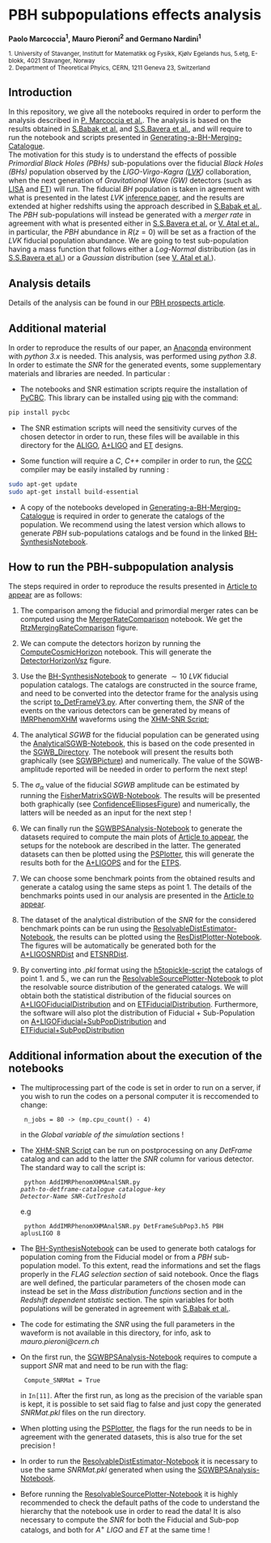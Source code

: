 
# PBH subpopulations effects analysis
**Paolo Marcoccia<sup>1</sup>, Mauro Pieroni<sup>2</sup> and Germano Nardini<sup>1</sup>**

<sub>1. University of Stavanger, Institutt for Matematikk og Fysikk, Kjølv Egelands hus, 5.etg, E-blokk, 4021 Stavanger, Norway </sub>  
<sub>2. Department of Theoretical Phyics, CERN, 1211 Geneva 23, Switzerland</sub>  

## Introduction ##

In this repository, we give all the notebooks required in order to perform the analysis described in [P. Marcoccia et al.](https://inspirehep.net/literature/2724328).
The analysis is based on the results obtained in [S.Babak et al.](https://inspirehep.net/literature/2651157) and [S.S.Bavera et al.](https://arxiv.org/abs/2109.05836), and will require to run the notebook and scripts presented in [Generating-a-BH-Merging-Catalogue](https://github.com/KuZa91/Generating-a-BH-Merging-Catalogue).  
The motivation for this study is to understand the effects of possible _Primordial Black Holes (PBHs)_ sub-populations over the fiducial _Black Holes (BHs)_ population observed by the _LIGO-Virgo-Kagra ([LVK](https://www.ligo.org/))_ collaboration, when the next generation of _Gravitational Wave (GW)_ detectors (such as [LISA](https://www.elisascience.org/) and [ET](https://www.einsteintelescope.nl/en/)) will run.
The fiducial _BH_ population is taken in agreement with what is presented in the latest _LVK_ [inference paper]((https://arxiv.org/abs/2111.03634)), and the results are extended at higher redshifts using the approach described in [S.Babak et al.](https://iopscience.iop.org/article/10.1088/1475-7516/2023/08/034). The _PBH_ sub-populations will instead be generated with a _merger rate_ in agreement with what is presented either in [S.S.Bavera et al.](https://arxiv.org/abs/2109.05836) or [V. Atal et al.](https://arxiv.org/abs/2201.12218), in particular, the _PBH_ abundance in $R(z = 0)$ will be set as a fraction of the _LVK_ fiducial population abundance.
We are going to test sub-population having a mass function that follows either a _Log-Normal_ distribution (as in [S.S.Bavera et al.](https://arxiv.org/abs/2109.05836)) or a _Gaussian_ distribution (see [V. Atal et al.](https://arxiv.org/abs/2201.12218)).

## Analysis details ##

Details of the analysis can be found in our [PBH prospects article](https://inspirehep.net/literature/2724328).

## Additional material ##

In order to reproduce the results of our paper, an [Anaconda](https://www.anaconda.com/distribution/) environment with _python 3.x_ is needed.
This analysis, was performed using _python 3.8_. In order to estimate the _SNR_ for the generated events, some supplementary materials and libraries are needed.
In particular :

- The notebooks and SNR estimation scripts require the installation of [PyCBC](https://pycbc.org/). This library can be installed using [pip](https://pip.pypa.io/en/stable/) with the command:
```sh
pip install pycbc
```
- The SNR estimation scripts will need the sensitivity curves of the chosen detector in order to run, these files will be available in this directory for the [ALIGO](https://github.com/KuZa91/PBH_subpopulations_effects_analysis/blob/main/ALigoSens.txt), [A+LIGO](https://github.com/KuZa91/PBH_subpopulations_effects_analysis/blob/main/AplusDesign.txt) and [ET](https://github.com/KuZa91/PBH_subpopulations_effects_analysis/blob/main/ETSens.txt) designs.

- Some function will require a _C_, _C++_ compiler in order to run, the [GCC](https://gcc.gnu.org/) compiler may be easily installed by running : 

```sh
sudo apt-get update
sudo apt-get install build-essential
```

- A copy of the notebooks developed in [Generating-a-BH-Merging-Catalogue](https://github.com/KuZa91/Generating-a-BH-Merging-Catalogue/tree/master) is required in order to generate the catalogs of the population. We recommend using the latest version which allows to generate _PBH_ sub-populations catalogs and be found in the linked [BH-SynthesisNotebook](https://github.com/KuZa91/Generating-a-BH-Merging-Catalogue/blob/master/BHCatalogV8.0.ipynb).

## How to run the PBH-subpopulation analysis ##

The steps required in order to reproduce the results presented in [Article to appear](https://www.lifewire.com/thmb/YKCp3LuI-r3vTaaQufVOETpI-CM=/1500x0/filters:no_upscale():max_bytes(150000):strip_icc()/google-404-error-0f9029ad5ea14b2db1cddb65d8188f69.png) are as follows:

1. The comparison among the fiducial and primordial merger rates can be computed using the [MergerRateComparison](https://github.com/KuZa91/PBH_subpopulations_effects_analysis/blob/main/MergerRateComparison.ipynb) notebook. We get the [RtzMergingRateComparison](https://github.com/KuZa91/PBH_subpopulations_effects_analysis/blob/main/RtzMergingRateComparison.png) figure.

2. We can compute the detectors horizon by running the [ComputeCosmicHorizon](https://github.com/KuZa91/PBH_subpopulations_effects_analysis/blob/main/ComputeCosmicHorizon.ipynb) notebook. This will generate the [DetectorHorizonVsz](https://github.com/KuZa91/PBH_subpopulations_effects_analysis/blob/main/DetectorHorizonVsz.png) figure. 

3. Use the [BH-SynthesisNotebook](https://github.com/KuZa91/Generating-a-BH-Merging-Catalogue/blob/master/BHCatalogV8.0.ipynb) to generate $\sim 10$ _LVK_ fiducial population catalogs. The catalogs are constructed in the source frame, and need to be converted into the detector frame for the analysis using the script [to_DetFrameV3.py](https://github.com/KuZa91/PBH_subpopulations_effects_analysis/blob/main/to_DetFrameV3.py). After converting them, the _SNR_ of the events on the various detectors can be generated by means of [IMRPhenomXHM](https://arxiv.org/abs/2004.06503) waveforms using the [XHM-SNR Script](https://github.com/KuZa91/PBH_subpopulations_effects_analysis/blob/main/AddIMRPhenomXHMAnalSNR.py);

4. The analytical _SGWB_ for the fiducial population can be generated using the [AnalyticalSGWB-Notebook](https://github.com/KuZa91/PBH_subpopulations_effects_analysis/blob/main/AnalyticSGWB.ipynb), this is based on the code presented in the [SGWB_Directory](https://github.com/KuZa91/Constructing-an-Analytic-SGWB). The notebook will present the results both graphically (see [SGWBPicture](https://github.com/KuZa91/PBH_subpopulations_effects_analysis/blob/main/SGWB%26Sensitivity_curves.png)) and numerically. The value of the SGWB-amplitude reported will be needed in order to perform the next step!

5. The $\sigma_\alpha$ value of the fiducial _SGWB_ amplitude can be estimated by running the [FisherMatrixSGWB-Notebook](https://github.com/KuZa91/PBH_subpopulations_effects_analysis/blob/main/FisherMatrixSGWB.ipynb). The results will be presented both graphically (see [ConfidenceEllipsesFigure](https://github.com/KuZa91/PBH_subpopulations_effects_analysis/blob/main/ConfidenceEllipses.png)) and numerically, the latters will be needed as an input for the next step !

6. We can finally run the [SGWBPSAnalysis-Notebook](https://github.com/KuZa91/PBH_subpopulations_effects_analysis/blob/main/SGWBPSAnalv2.1.ipynb) to generate the datasets required to compute the main plots of [Article to appear](https://www.lifewire.com/thmb/YKCp3LuI-r3vTaaQufVOETpI-CM=/1500x0/filters:no_upscale():max_bytes(150000):strip_icc()/google-404-error-0f9029ad5ea14b2db1cddb65d8188f69.png), the setups for the notebook are described in the latter. The generated datasets can then be plotted using the [PSPlotter](https://github.com/KuZa91/PBH_subpopulations_effects_analysis/blob/main/PSPlotter.ipynb), this will generate the results both for the [A+LIGOPS](https://github.com/KuZa91/PBH_subpopulations_effects_analysis/blob/main/1yrLIGORtSGWBPSLNPDF.png) and for the [ETPS](https://github.com/KuZa91/PBH_subpopulations_effects_analysis/blob/main/1yrETRtSGWBPSLNPDF.png).

7. We can choose some benchmark points from the obtained results and generate a catalog using the same steps as point $1.$  The details of the benchmarks points used in our analysis are presented in the [Article to appear](https://www.lifewire.com/thmb/YKCp3LuI-r3vTaaQufVOETpI-CM=/1500x0/filters:no_upscale():max_bytes(150000):strip_icc()/google-404-error-0f9029ad5ea14b2db1cddb65d8188f69.png).

8. The dataset of the analytical distribution of the _SNR_ for the considered benchmark points can be run using the [ResolvableDistEstimator-Notebook](https://github.com/KuZa91/PBH_subpopulations_effects_analysis/blob/main/ResolvableDistEstimator.ipynb), the results can be plotted using the [ResDistPlotter-Notebook](https://github.com/KuZa91/PBH_subpopulations_effects_analysis/blob/main/ResDistPlotter.ipynb). The figures will be automatically be generated both for the [A+LIGOSNRDist](https://github.com/KuZa91/PBH_subpopulations_effects_analysis/blob/main/apLIGOSNRB8ResDistLN.png) and [ETSNRDist](https://github.com/KuZa91/PBH_subpopulations_effects_analysis/blob/main/ETSNRB8ResDistLN.png).

9. By converting into _.pkl_ format using the [h5topickle-script](https://github.com/KuZa91/PBH_subpopulations_effects_analysis/blob/main/h5toPickle.py) the catalogs of point $1.$ and $5.$, we can run the [ResolvableSourcePlotter-Notebook](https://github.com/KuZa91/PBH_subpopulations_effects_analysis/blob/main/ResSourcePlotter.ipynb) to plot the resolvable source distribution of the generated catalogs. We will obtain both the statistical distribution of the fiducial sources on [A+LIGOFiducialDistribution](https://github.com/KuZa91/PBH_subpopulations_effects_analysis/blob/main/apLIGOSNRB8EventDistLogBinFidMod.png) and on [ETFiducialDistribution](https://github.com/KuZa91/PBH_subpopulations_effects_analysis/blob/main/ETSNRB8EventDistLogBinFidMod.png). Furthermore, the software will also plot the distribution of Fiducial + Sub-Population on [A+LIGOFiducial+SubPopDistribution](https://github.com/KuZa91/PBH_subpopulations_effects_analysis/blob/main/apLIGOSNRB8EventDistLogBinPlusLNSubPopNum.png) and [ETFiducial+SubPopDistribution](https://github.com/KuZa91/PBH_subpopulations_effects_analysis/blob/main/ETSNRB8EventDistLogBinPlusLNSubPopNum.png)


## Additional information about the execution of the notebooks

- The multiprocessing part of the code is set in order to run on a server, if you wish to run the codes on a personal computer it is reccomended to change:

  <code> n_jobs = 80  ->  (mp.cpu_count() - 4) </code>

  in the _Global variable of the simulation_ sections !

- The [XHM-SNR Script](https://github.com/KuZa91/PBH_subpopulations_effects_analysis/blob/main/AddIMRPhenomXHMAnalSNR.py) can be run on postprocessing on any _DetFrame_ catalog and can add to 
  the latter the _SNR_ column for various
  detector. The standard way to call the script is:
   
  <code> python AddIMRPhenomXHMAnalSNR.py _path-to-detframe-catalogue_ _catalogue-key_ _Detector-Name_ _SNR-CutTreshold_ </code>

  e.g

  <code> python AddIMRPhenomXHMAnalSNR.py DetFrameSubPop3.h5 PBH aplusLIGO 8 </code>

- The [BH-SynthesisNotebook](https://github.com/KuZa91/Generating-a-BH-Merging-Catalogue/blob/master/BHCatalogV8.0.ipynb) can be used to generate both catalogs for population coming from the Fiducial model or from a _PBH_ sub-population model. To this extent, read the informations and set the flags properly in the _FLAG selection section_ of said notebook. Once the flags are well defined, the particular parameters of the chosen mode can instead be set in the _Mass distribution functions_ section and in the _Redshift dependent statistic_ section. The spin variables for both populations will be generated in agreement with [S.Babak et al.](https://inspirehep.net/literature/2651157).

- The code for estimating the _SNR_ using the full parameters in the waveform is not available in this directory, for info, ask to _mauro.pieroni@cern.ch_

- On the first run, the [SGWBPSAnalysis-Notebook](https://github.com/KuZa91/PBH_subpopulations_effects_analysis/blob/main/SGWBPSAnalv2.1.ipynb) requires to compute a support _SNR_ mat and need to be run with the flag:

  <code> Compute_SNRMat = True </code> 

  in <code>In[11]</code>. After the first run, as long as the precision of the variable span is kept, it is possible to set said flag to false and just copy the generated _SNRMat.pkl_ files on the run directory. 
  
- When plotting using the [PSPlotter](https://github.com/KuZa91/PBH_subpopulations_effects_analysis/blob/main/PSPlotter.ipynb), the flags for the run needs to be in agreement with the generated datasets, this is also true for the set precision !

- In order to run the [ResolvableDistEstimator-Notebook](https://github.com/KuZa91/PBH_subpopulations_effects_analysis/blob/main/ResolvableDistEstimator.ipynb) it is necessary to use the same _SNRMat.pkl_ generated when using the [SGWBPSAnalysis-Notebook](https://github.com/KuZa91/PBH_subpopulations_effects_analysis/blob/main/SGWBPSAnalv2.1.ipynb).

- Before running the [ResolvableSourcePlotter-Notebook](https://github.com/KuZa91/PBH_subpopulations_effects_analysis/blob/main/ResSourcePlotter.ipynb) it is highly recommended to check the default paths of the code to understand the hierarchy that the notebook use in order to read the data! It is also necessary to compute the _SNR_ for both the Fiducial and Sub-pop catalogs, and both for $A^+$ _LIGO_ and $ET$ at the same time !

